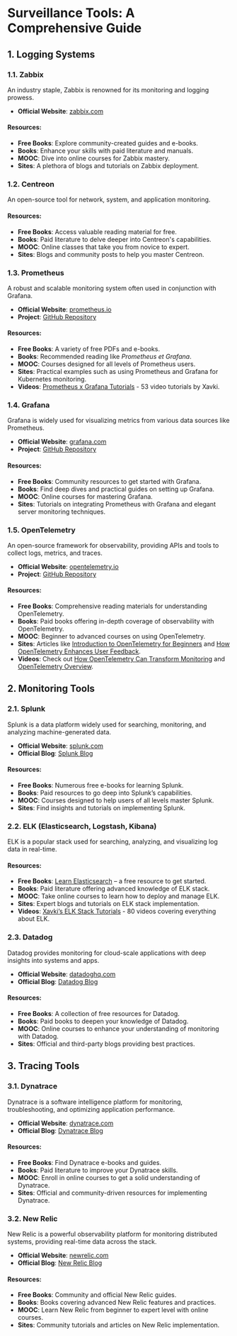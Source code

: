 # Surveillance Tools: A Comprehensive Guide

## 1. Logging Systems

### 1.1. **Zabbix** 
An industry staple, Zabbix is renowned for its monitoring and logging prowess.

- **Official Website**: [zabbix.com](https://www.zabbix.com/)
  
#### Resources:
- **Free Books**: Explore community-created guides and e-books.
- **Books**: Enhance your skills with paid literature and manuals.
- **MOOC**: Dive into online courses for Zabbix mastery.
- **Sites**: A plethora of blogs and tutorials on Zabbix deployment.

### 1.2. **Centreon**
An open-source tool for network, system, and application monitoring.

#### Resources:
- **Free Books**: Access valuable reading material for free.
- **Books**: Paid literature to delve deeper into Centreon's capabilities.
- **MOOC**: Online classes that take you from novice to expert.
- **Sites**: Blogs and community posts to help you master Centreon.

### 1.3. **Prometheus**
A robust and scalable monitoring system often used in conjunction with Grafana.

- **Official Website**: [prometheus.io](https://prometheus.io/)
- **Project**: [GitHub Repository](https://github.com/prometheus/prometheus)

#### Resources:
- **Free Books**: A variety of free PDFs and e-books.
- **Books**: Recommended reading like *Prometheus et Grafana*.
- **MOOC**: Courses designed for all levels of Prometheus users.
- **Sites**: Practical examples such as using Prometheus and Grafana for Kubernetes monitoring.
- **Videos**: [Prometheus x Grafana Tutorials](https://xavki.blog/prometheus-grafana-tutoriaux-francais/) - 53 video tutorials by Xavki.

### 1.4. **Grafana**
Grafana is widely used for visualizing metrics from various data sources like Prometheus.

- **Official Website**: [grafana.com](https://grafana.com/)
- **Project**: [GitHub Repository](https://github.com/grafana/grafana)

#### Resources:
- **Free Books**: Community resources to get started with Grafana.
- **Books**: Find deep dives and practical guides on setting up Grafana.
- **MOOC**: Online courses for mastering Grafana.
- **Sites**: Tutorials on integrating Prometheus with Grafana and elegant server monitoring techniques.

### 1.5. **OpenTelemetry**
An open-source framework for observability, providing APIs and tools to collect logs, metrics, and traces.

- **Official Website**: [opentelemetry.io](https://opentelemetry.io/)
- **Project**: [GitHub Repository](https://github.com/open-telemetry)

#### Resources:
- **Free Books**: Comprehensive reading materials for understanding OpenTelemetry.
- **Books**: Paid books offering in-depth coverage of observability with OpenTelemetry.
- **MOOC**: Beginner to advanced courses on using OpenTelemetry.
- **Sites**: Articles like [Introduction to OpenTelemetry for Beginners](https://geekflare.com/fr/opentelemetry-introduction/) and [How OpenTelemetry Enhances User Feedback](https://itexpert.fr/blog/opentelemetry/).
- **Videos**: Check out [How OpenTelemetry Can Transform Monitoring](https://www.youtube.com/watch?v=dGMN3keJuXA) and [OpenTelemetry Overview](https://youtu.be/NXYAtkEm_hk).

## 2. Monitoring Tools

### 2.1. **Splunk**
Splunk is a data platform widely used for searching, monitoring, and analyzing machine-generated data.

- **Official Website**: [splunk.com](https://www.splunk.com/)
- **Official Blog**: [Splunk Blog](https://www.splunk.com/en_us/blog)

#### Resources:
- **Free Books**: Numerous free e-books for learning Splunk.
- **Books**: Paid resources to go deep into Splunk’s capabilities.
- **MOOC**: Courses designed to help users of all levels master Splunk.
- **Sites**: Find insights and tutorials on implementing Splunk.

### 2.2. **ELK (Elasticsearch, Logstash, Kibana)**
ELK is a popular stack used for searching, analyzing, and visualizing log data in real-time.

#### Resources:
- **Free Books**: [Learn Elasticsearch](https://riptutorial.com/Download/elasticsearch-fr.pdf) – a free resource to get started.
- **Books**: Paid literature offering advanced knowledge of ELK stack.
- **MOOC**: Take online courses to learn how to deploy and manage ELK.
- **Sites**: Expert blogs and tutorials on ELK stack implementation.
- **Videos**: [Xavki’s ELK Stack Tutorials](https://www.youtube.com/playlist?list=PLn6POgpklwWrgJXXvbjlFPyHf8Q5a9n2b) - 80 videos covering everything about ELK.

### 2.3. **Datadog**
Datadog provides monitoring for cloud-scale applications with deep insights into systems and apps.

- **Official Website**: [datadoghq.com](https://www.datadoghq.com/)
- **Official Blog**: [Datadog Blog](https://www.datadoghq.com/blog/)

#### Resources:
- **Free Books**: A collection of free resources for Datadog.
- **Books**: Paid books to deepen your knowledge of Datadog.
- **MOOC**: Online courses to enhance your understanding of monitoring with Datadog.
- **Sites**: Official and third-party blogs providing best practices.

## 3. Tracing Tools

### 3.1. **Dynatrace**
Dynatrace is a software intelligence platform for monitoring, troubleshooting, and optimizing application performance.

- **Official Website**: [dynatrace.com](https://www.dynatrace.com/)
- **Official Blog**: [Dynatrace Blog](https://www.dynatrace.com/news/blog/)

#### Resources:
- **Free Books**: Find Dynatrace e-books and guides.
- **Books**: Paid literature to improve your Dynatrace skills.
- **MOOC**: Enroll in online courses to get a solid understanding of Dynatrace.
- **Sites**: Official and community-driven resources for implementing Dynatrace.

### 3.2. **New Relic**
New Relic is a powerful observability platform for monitoring distributed systems, providing real-time data across the stack.

- **Official Website**: [newrelic.com](https://newrelic.com/)
- **Official Blog**: [New Relic Blog](https://newrelic.com/blog)

#### Resources:
- **Free Books**: Community and official New Relic guides.
- **Books**: Books covering advanced New Relic features and practices.
- **MOOC**: Learn New Relic from beginner to expert level with online courses.
- **Sites**: Community tutorials and articles on New Relic implementation.
